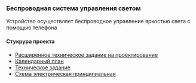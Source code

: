 ### Беспроводная система управления светом
Устройство осуществляет беспроводное управление яркостью света с помощью телефона
#### Стукрура проекта

- [Расширенное техническое задание на проектирование](RTZ_basem.docx)
- [Календарный план](kp_basem.docx)
- [Техническое задание](tz_bs.docx)
- [Схема электрическая принципиальная](E3.pdf)
